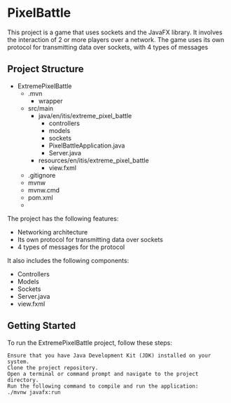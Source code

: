 # PixelBattle

This project is a game that uses sockets and the JavaFX library. It involves the interaction of 2 or more players over a network. The game uses its own protocol for transmitting data over sockets, with 4 types of messages

## Project Structure
- ExtremePixelBattle
    - .mvn
        - wrapper
    - src/main
        - java/en/itis/extreme_pixel_battle
            - controllers
            - models
            - sockets
            - PixelBattleApplication.java
            - Server.java
        - resources/en/itis/extreme_pixel_battle
            - view.fxml
    - .gitignore
    - mvnw
    - mvnw.cmd
    - pom.xml
    - 
The project has the following features:

- Networking architecture
- Its own protocol for transmitting data over sockets
- 4 types of messages for the protocol

It also includes the following components:

- Controllers
- Models
- Sockets
- Server.java
- view.fxml

## Getting Started

To run the ExtremePixelBattle project, follow these steps:

    Ensure that you have Java Development Kit (JDK) installed on your system.
    Clone the project repository.
    Open a terminal or command prompt and navigate to the project directory.
    Run the following command to compile and run the application:
    ./mvnw javafx:run
